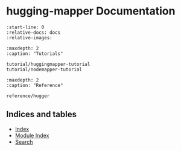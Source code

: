 # hugging-mapper Documentation

```{include} ../README.md
:start-line: 0
:relative-docs: docs
:relative-images:
```

```{toctree}
:maxdepth: 2
:caption: "Tutorials"

tutorial/huggingmapper-tutorial
tutorial/nodemapper-tutorial
```

```{toctree}
:maxdepth: 2
:caption: "Reference"

reference/hugger
```

## Indices and tables

- [Index](genindex)
- [Module Index](modindex)
- [Search](search)